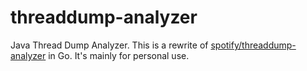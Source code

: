 # threaddump-analyzer

Java Thread Dump Analyzer. This is a rewrite of [spotify/threaddump-analyzer](https://github.com/spotify/threaddump-analyzer) in Go. It's mainly for personal use.
